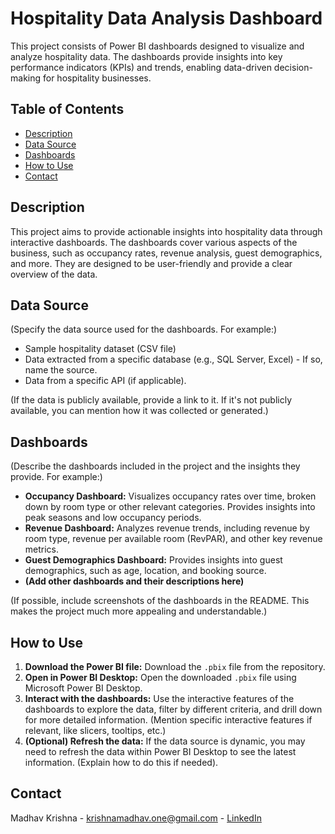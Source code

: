 # Hospitality Data Analysis Dashboard

This project consists of Power BI dashboards designed to visualize and analyze hospitality data.  The dashboards provide insights into key performance indicators (KPIs) and trends, enabling data-driven decision-making for hospitality businesses.

## Table of Contents

- [Description](#description)
- [Data Source](#data-source)
- [Dashboards](#dashboards)
- [How to Use](#how-to-use)
- [Contact](#contact)

## Description

This project aims to provide actionable insights into hospitality data through interactive dashboards.  The dashboards cover various aspects of the business, such as occupancy rates, revenue analysis, guest demographics, and more.  They are designed to be user-friendly and provide a clear overview of the data.

## Data Source

(Specify the data source used for the dashboards.  For example:)

* Sample hospitality dataset (CSV file)
* Data extracted from a specific database (e.g., SQL Server, Excel) - If so, name the source.
* Data from a specific API (if applicable).

(If the data is publicly available, provide a link to it. If it's not publicly available, you can mention how it was collected or generated.)

## Dashboards

(Describe the dashboards included in the project and the insights they provide.  For example:)

* **Occupancy Dashboard:** Visualizes occupancy rates over time, broken down by room type or other relevant categories.  Provides insights into peak seasons and low occupancy periods.
* **Revenue Dashboard:** Analyzes revenue trends, including revenue by room type, revenue per available room (RevPAR), and other key revenue metrics.
* **Guest Demographics Dashboard:**  Provides insights into guest demographics, such as age, location, and booking source.
* **(Add other dashboards and their descriptions here)**

(If possible, include screenshots of the dashboards in the README.  This makes the project much more appealing and understandable.)

## How to Use

1. **Download the Power BI file:**  Download the `.pbix` file from the repository.
2. **Open in Power BI Desktop:** Open the downloaded `.pbix` file using Microsoft Power BI Desktop.
3. **Interact with the dashboards:**  Use the interactive features of the dashboards to explore the data, filter by different criteria, and drill down for more detailed information.  (Mention specific interactive features if relevant, like slicers, tooltips, etc.)
4. **(Optional) Refresh the data:** If the data source is dynamic, you may need to refresh the data within Power BI Desktop to see the latest information. (Explain how to do this if needed).

## Contact

Madhav Krishna - [krishnamadhav.one@gmail.com](mailto:krishnamadhav.one@gmail.com) - [LinkedIn](linkedin.com/in/madhav09)
